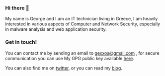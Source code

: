 ### Hi there 👋 

My name is George and I am an IT technician living in Greece, I am heavily interested in various aspects of Computer and Network Security, especially in malware analysis and web application security.

### Get in touch!

You can contact me by sending an email to gexxos@gmail.com , for secure communication you can use My GPG public key avaliable [here](https://gist.github.com/Gexos/b76f0a80e900c2ebffcdd3040af03533).

You can also find me on [twitter](https://twitter.com/theGexos), or you can read my [blog](https://gexos.gr/).







<!--
**Gexos/Gexos** is a ✨ _special_ ✨ repository because its `README.md` (this file) appears on your GitHub profile.

Here are some ideas to get you started:

- 🔭 I’m currently working on ...
- 🌱 I’m currently learning ...
- 👯 I’m looking to collaborate on ...
- 🤔 I’m looking for help with ...
- 💬 Ask me about ...
- 📫 How to reach me: ...
- 😄 Pronouns: ...
- ⚡ Fun fact: ...
-->
